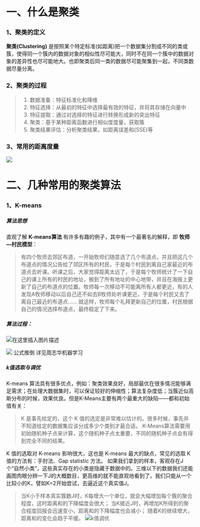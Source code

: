 # 一、什么是聚类
###  1、聚类的定义
**聚类(Clustering)**  是按照某个特定标准(如距离)把一个数据集分割成不同的类或簇，使得同一个簇内的数据对象的相似性尽可能大，同时不在同一个簇中的数据对象的差异性也尽可能地大。也即聚类后同一类的数据尽可能聚集到一起，不同类数据尽量分离。
###  2、聚类的过程
 > 1. 数据准备：特征标准化和降维
 >2. 特征选择：从最初的特征中选择最有效的特征，并将其存储在向量中
 >3. 特征提取：通过对选择的特征进行转换形成新的突出特征
 >4.  聚类：基于某种距离函数进行相似度度量，获取簇
 >5. 聚类结果评估：分析聚类结果，如距离误差和(SSE)等
###  3、常用的距离度量
![](https://img-blog.csdnimg.cn/52183f9a53d14a69a626e4eac7bca441.png?x-oss-process=image/watermark,type_d3F5LXplbmhlaQ,shadow_50,text_Q1NETiBA6aG66LevMTI=,size_20,color_FFFFFF,t_70,g_se,x_16#pic_center)
# 二、几种常用的聚类算法
###   1、K-means
#####  算法思想
直观了解 **K-means算法** 有许多有趣的例子，其中有一个最著名的解释，即 **牧师—村民模型**：                                               

>有四个牧师去郊区布道，一开始牧师们随意选了几个布道点，并且把这几个布道点的情况公告给了郊区所有的村民，于是每个村民到离自己家最近的布道点去听课。听课之后，大家觉得距离太远了，于是每个牧师统计了一下自己的课上所有的村民的地址，搬到了所有地址的中心地带，并且在海报上更新了自己的布道点的位置。牧师每一次移动不可能离所有人都更近，有的人发现A牧师移动以后自己还不如去B牧师处听课更近，于是每个村民又去了离自己最近的布道点…… 就这样，牧师每个礼拜更新自己的位置，村民根据自己的情况选择布道点，最终稳定了下来。

##### **算法过程：**
![在这里插入图片描述](https://img-blog.csdnimg.cn/eaafed83da5b4357988a191c09d2a690.png?x-oss-process=image/watermark,type_d3F5LXplbmhlaQ,shadow_50,text_Q1NETiBA6aG66LevMTI=,size_20,color_FFFFFF,t_70,g_se,x_16#pic_center)

![](https://img-blog.csdnimg.cn/a8839fe9385044d784c760c1aa3f3d24.png?x-oss-process=image/watermark,type_d3F5LXplbmhlaQ,shadow_50,text_Q1NETiBA6aG66LevMTI=,size_20,color_FFFFFF,t_70,g_se,x_16#pic_center)
公式推倒 详见周志华机器学习
#####  k值选取与调优
K-means 算法具有很多优点，例如：聚类效果良好，局部最优在很多情况能够满足需求；在处理大数据集时，可以保证较好的伸缩性；算法复杂度低；当簇近似高斯分布的时候，效果优良。但是K-Means主要有两个最重大的缺陷——都和初始值有关：

>K 是事先给定的，这个 K 值的选定是非常难以估计的。很多时候，事先并不知道给定的数据集应该分成多少个类别才最合适。
K-Means算法需要用初始随机种子点来计算，这个随机种子点太重要，不同的随机种子点会有得到完全不同的结果。

K 值的选取对 K-means 影响很大，这也是 K-means 最大的缺点，常见的选取 K 值的方法有：手肘法、Gap statistic 方法。
如果我们拿到的样本，客观存在J个“自然小类”，这些真实存在的小类是隐藏于数据中的。三维以下的数据我们还能画图肉眼分辨一下J的大概数目，更高维的就不能直观地看到了，我们只能从一个比较小的K，譬如K=2开始尝试，去逼近这个真实值$J$。

>当K小于样本真实簇数J时，K每增大一个单位，就会大幅增加每个簇的聚合程度，这时距离和的下降幅度会很大；
当K接近J时，再增加K所得到的聚合程度回报会迅速变小，距离和的下降幅度也会减小；
随着K的继续增大，距离和的变化会趋于平缓。
![k值调优](https://img-blog.csdnimg.cn/dae162731fb54e16a40a7f290173a6df.png?x-oss-process=image/watermark,type_d3F5LXplbmhlaQ,shadow_50,text_Q1NETiBA6aG66LevMTI=,size_20,color_FFFFFF,t_70,g_se,x_16#pic_center)
